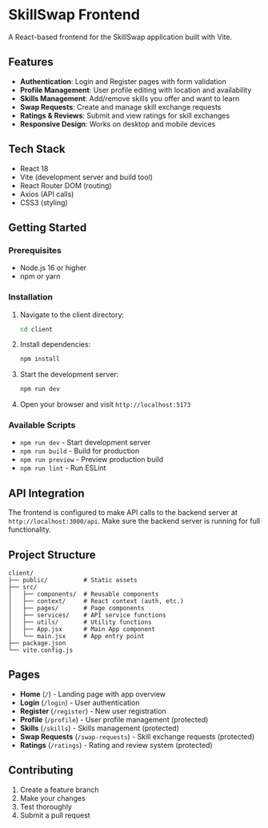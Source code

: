 # SkillSwap Frontend

A React-based frontend for the SkillSwap application built with Vite.

## Features

- **Authentication**: Login and Register pages with form validation
- **Profile Management**: User profile editing with location and availability
- **Skills Management**: Add/remove skills you offer and want to learn
- **Swap Requests**: Create and manage skill exchange requests
- **Ratings & Reviews**: Submit and view ratings for skill exchanges
- **Responsive Design**: Works on desktop and mobile devices

## Tech Stack

- React 18
- Vite (development server and build tool)
- React Router DOM (routing)
- Axios (API calls)
- CSS3 (styling)

## Getting Started

### Prerequisites

- Node.js 16 or higher
- npm or yarn

### Installation

1. Navigate to the client directory:
   ```bash
   cd client
   ```

2. Install dependencies:
   ```bash
   npm install
   ```

3. Start the development server:
   ```bash
   npm run dev
   ```

4. Open your browser and visit `http://localhost:5173`

### Available Scripts

- `npm run dev` - Start development server
- `npm run build` - Build for production
- `npm run preview` - Preview production build
- `npm run lint` - Run ESLint

## API Integration

The frontend is configured to make API calls to the backend server at `http://localhost:3000/api`. Make sure the backend server is running for full functionality.

## Project Structure

```
client/
├── public/          # Static assets
├── src/
│   ├── components/  # Reusable components
│   ├── context/     # React context (auth, etc.)
│   ├── pages/       # Page components
│   ├── services/    # API service functions
│   ├── utils/       # Utility functions
│   ├── App.jsx      # Main App component
│   └── main.jsx     # App entry point
├── package.json
└── vite.config.js
```

## Pages

- **Home** (`/`) - Landing page with app overview
- **Login** (`/login`) - User authentication
- **Register** (`/register`) - New user registration
- **Profile** (`/profile`) - User profile management (protected)
- **Skills** (`/skills`) - Skills management (protected)
- **Swap Requests** (`/swap-requests`) - Skill exchange requests (protected)
- **Ratings** (`/ratings`) - Rating and review system (protected)

## Contributing

1. Create a feature branch
2. Make your changes
3. Test thoroughly
4. Submit a pull request
